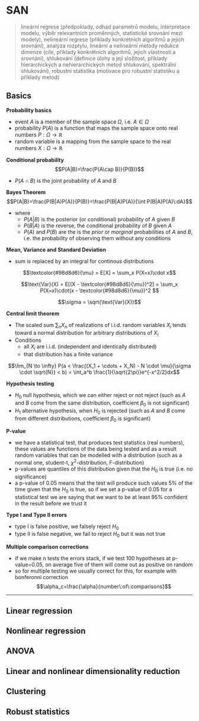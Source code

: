 # SAN
> lineární regrese (předpoklady, odhad parametrů modelu, interpretace modelu, výběr relevantních proměnných, statistické srovnání mezi modely), nelineární regrese (příklady konkrétních algoritmů a jejich srovnání), analýza rozptylu, lineární a nelineární metody redukce dimenze (cíle, příklady konkrétních algoritmů, jejich vlastnosti a srovnání), shlukování (definice úlohy a její složitost, příklady hierarchických a nehierarchických metod shlukování, spektrální shlukování), robustní statistika (motivace pro robustní statistiku a příklady metod)

## Basics
**Probability basics**
- event $A$ is a member of the sample space $\Omega$, i.e. $A \in \Omega$
- probability $P(A)$ is a function that maps the sample space onto real numbers $P: \Omega \to \mathbb{R}$
- random variable is a mapping from the sample space to the real numbers $X: \Omega \to \mathbb{R}$

**Conditional probability**
$$P(A|B)=\frac{P(A\cap B)}{P(B)}$$
- $P(A\cap B)$ is the joint probability of $A$ and $B$

**Bayes Theorem**
$$P(A|B)=\frac{P(B|A)P(A)}{P(B)}=\frac{P(B|A)P(A)}{\int P(B|A)P(A)\:dA}$$
- where
  - $P(A|B)$ is the posterior (or conditional) probability of $A$ given $B$
  - $P(B|A)$ is the reverse, the conditional probability of $B$ given $A$
  - $P(A)$ and $P(B)$ are the is the *prior* or *marginal* probabilities of $A$ and $B$, i.e. the probability of observing them without any conditions


**Mean, Variance and Standard Deviation**
- sum is replaced by an integral for continous distributions

$$\textcolor{#98d8d6}{\mu} = E[X] = \sum_x P(X=x)\cdot x$$

$$\text{Var}(X) = E[(X - \textcolor{#98d8d6}{\mu})^2] = \sum_x P(X=x)\cdot(x - \textcolor{#98d8d6}{\mu})^2 $$

$$\sigma = \sqrt{\text{Var}(X)}$$

**Central limit theorem**
- The scaled sum $\sum_n X_n$ of realizations of i.i.d. random variables $X_i$ tends toward a normal distribution for arbitrary distributions of $X_i$
- Conditions
  - all $X_i$ are i.i.d. (independent and identically distributed)
  - that distribution has a finite variance

$$\lim_{N \to \infty} P(a < \frac{(X_1 + \cdots + X_N) - N \cdot \mu}{\sigma \cdot \sqrt{N}} < b) = \int_a^b \frac{1}{\sqrt{2\pi}}e^{-x^2/2}dx$$

**Hypothesis testing**
- $H_0$ null hypothesis, which we can either reject or not reject (such as $A$ and $B$ come from the same distribution, coefficient $\beta_0$ is not significant)
- $H_1$ alternative hypothesis, when $H_0$ is rejected (such as $A$ and $B$ come from different distributions, coefficient $\beta_0$ is significant)

**P-value**
- we have a statistical test, that produces test statistics (real numbers), these values are functions of the data being tested and as a result random variables that can be modelled with a distribution (such as a normal one, student-t, $\chi^2$-distribution, F-distribution)
- p-values are quantiles of this distribution given that the $H_0$ is true (i.e. no significance)
- a p-value of $0.05$ means that the test will produce such values $5\%$ of the time given that the $H_0$ is true, so if we set a p-value of $0.05$ for a statistical test we are saying that we want to be at least $95\%$ confident in the result before we trust it

**Type I and Type II errors**
- type I is false positive, we falsely reject $H_0$
- type II is false negative, we fail to reject $H_0$ but it was not true

**Multiple comparison corrections**
- if we make $n$ tests the errors stack, if we test 100 hypotheses at p-value=0.05, on average five of them will come out as positive on random
- so for multiple testing we usually correct for this, for example with bonferonni correction
$$\alpha_c=\frac{\alpha}{number\:of\:comparisons}$$
****

## Linear regression

## Nonlinear regression

## ANOVA

## Linear and nonlinear dimensionality reduction

## Clustering

## Robust statistics
